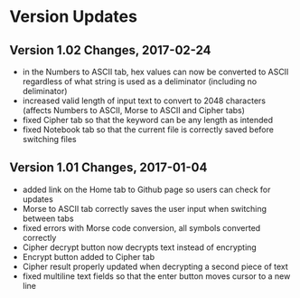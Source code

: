 # Version Updates

## Version 1.02 Changes, 2017-02-24

- in the Numbers to ASCII tab, hex values can now be converted to ASCII regardless of what string is used as a deliminator (including no deliminator)
- increased valid length of input text to convert to 2048 characters (affects Numbers to ASCII, Morse to ASCII and Cipher tabs)
- fixed Cipher tab so that the keyword can be any length as intended
- fixed Notebook tab so that the current file is correctly saved before switching files

## Version 1.01 Changes, 2017-01-04

- added link on the Home tab to Github page so users can check for updates
- Morse to ASCII tab correctly saves the user input when switching between tabs
- fixed errors with Morse code conversion, all symbols converted correctly
- Cipher decrypt button now decrypts text instead of encrypting
- Encrypt button added to Cipher tab
- Cipher result properly updated when decrypting a second piece of text
- fixed multiline text fields so that the enter button moves cursor to a new line